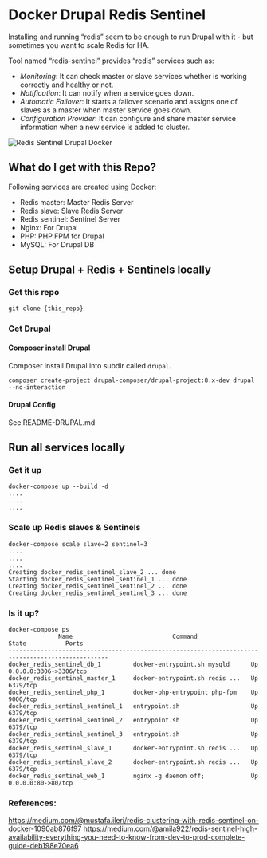 # Docker Drupal Redis Sentinel
Installing and running “redis” seem to be enough to run Drupal with it - but sometimes you want to scale Redis for HA. 

Tool named “redis-sentinel” provides “redis” services such as: 
* *Monitoring*: It can check master or slave services whether is working correctly and healthy or not.
* *Notification*: It can notify when a service goes down.
* *Automatic Failover*: It starts a failover scenario and assigns one of slaves as a master when master service goes down.
* *Configuration Provider*: It can configure and share master service information when a new service is added to cluster.

![Redis Sentinel Drupal Docker](https://miro.medium.com/max/1069/1*gszoEBW0lupbMDDGGgYOPA.png)


## What do I get with this Repo?
Following services are created using Docker:

* Redis master: Master Redis Server
* Redis slave: Slave Redis Server
* Redis sentinel: Sentinel Server
* Nginx: For Drupal
* PHP: PHP FPM for Drupal
* MySQL: For Drupal DB

## Setup Drupal + Redis + Sentinels locally
### Get this repo
```
git clone {this_repo}
```

### Get Drupal
#### Composer install Drupal
Composer install Drupal into subdir called `drupal`.

```
composer create-project drupal-composer/drupal-project:8.x-dev drupal --no-interaction
```

#### Drupal Config
See README-DRUPAL.md

## Run all services locally
### Get it up
```
docker-compose up --build -d
....
....
....
```

### Scale up Redis slaves & Sentinels
```
docker-compose scale slave=2 sentinel=3
....
....
....
Creating docker_redis_sentinel_slave_2 ... done
Starting docker_redis_sentinel_sentinel_1 ... done
Creating docker_redis_sentinel_sentinel_2 ... done
Creating docker_redis_sentinel_sentinel_3 ... done
```

### Is it up?
```
docker-compose ps
              Name                            Command               State           Ports
--------------------------------------------------------------------------------------------------
docker_redis_sentinel_db_1         docker-entrypoint.sh mysqld      Up      0.0.0.0:3306->3306/tcp
docker_redis_sentinel_master_1     docker-entrypoint.sh redis ...   Up      6379/tcp
docker_redis_sentinel_php_1        docker-php-entrypoint php-fpm    Up      9000/tcp
docker_redis_sentinel_sentinel_1   entrypoint.sh                    Up      6379/tcp
docker_redis_sentinel_sentinel_2   entrypoint.sh                    Up      6379/tcp
docker_redis_sentinel_sentinel_3   entrypoint.sh                    Up      6379/tcp
docker_redis_sentinel_slave_1      docker-entrypoint.sh redis ...   Up      6379/tcp
docker_redis_sentinel_slave_2      docker-entrypoint.sh redis ...   Up      6379/tcp
docker_redis_sentinel_web_1        nginx -g daemon off;             Up      0.0.0.0:80->80/tcp
```

### References:
https://medium.com/@mustafa.ileri/redis-clustering-with-redis-sentinel-on-docker-1090ab876f97
https://medium.com/@amila922/redis-sentinel-high-availability-everything-you-need-to-know-from-dev-to-prod-complete-guide-deb198e70ea6